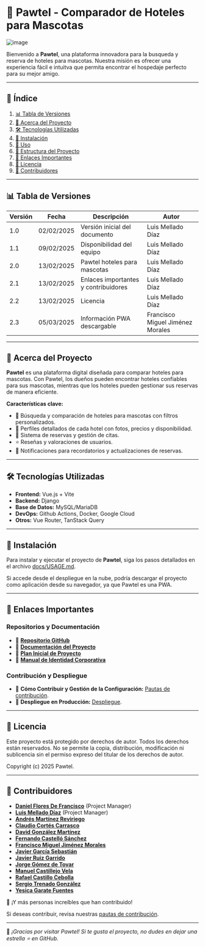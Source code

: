 # 🐾 Pawtel - Comparador de Hoteles para Mascotas

![image](https://github.com/user-attachments/assets/53347f4e-57b2-4758-ad48-b0b9e3f6bb08)

Bienvenido a **Pawtel**, una plataforma innovadora para la busqueda y reserva de hoteles para mascotas. Nuestra misión es ofrecer una experiencia fácil e intuitva que permita encontrar el hospedaje perfecto para su mejor amigo.

---

## 📖 Índice

1. [📊 Tabla de Versiones](#-tabla-de-versiones)
2. [📌 Acerca del Proyecto](#-acerca-del-proyecto)
3. [🛠️ Tecnologías Utilizadas](#️-tecnologías-utilizadas)
4. [🚀 Instalación](#-instalación)
5. [📌 Uso](#-uso)
6. [📂 Estructura del Proyecto](#-estructura-del-proyecto)
7. [🔗 Enlaces Importantes](#-enlaces-importantes)
8. [📜 Licencia](#-licencia)
9. [👥 Contribuidores](#-contribuidores)

---

## 📊 Tabla de Versiones

| Versión | Fecha | Descripción | Autor |
|---------|------------|-------------|--------|
| 1.0 | 02/02/2025 | Versión inicial del documento | Luis Mellado Díaz |
| 1.1 | 09/02/2025 | Disponibilidad del equipo | Luis Mellado Díaz |
| 2.0 | 13/02/2025 | Pawtel hoteles para mascotas | Luis Mellado Díaz |
| 2.1 | 13/02/2025 | Enlaces importantes y contribuidores | Luis Mellado Díaz |
| 2.2 | 13/02/2025 | Licencia | Luis Mellado Díaz |
| 2.3 | 05/03/2025 | Información PWA descargable | Francisco Miguel Jiménez Morales |



---

## 📌 Acerca del Proyecto

**Pawtel** es una plataforma digital diseñada para comparar hoteles para mascotas. Con Pawtel, los dueños pueden encontrar hoteles confiables para sus mascotas, mientras que los hoteles pueden gestionar sus reservas de manera eficiente.

**Características clave:**
- 🏨 Búsqueda y comparación de hoteles para mascotas con filtros personalizados.
- 🐶 Perfiles detallados de cada hotel con fotos, precios y disponibilidad.
- 📝 Sistema de reservas y gestión de citas.
- ⭐ Reseñas y valoraciones de usuarios.
- 🔔 Notificaciones para recordatorios y actualizaciones de reservas.

---

## 🛠️ Tecnologías Utilizadas

- **Frontend:** Vue.js + Vite
- **Backend:** Django
- **Base de Datos:** MySQL/MariaDB
- **DevOps:** Github Actions, Docker, Google Cloud
- **Otros:** Vue Router, TanStack Query

---
## 🚀 Instalación

Para instalar y ejecutar el proyecto de **Pawtel**, siga los pasos detallados en el archivo [docs/USAGE.md](docs/USAGE.md).

Si accede desde el despliegue en la nube, podría descargar el proyecto como aplicación desde su navegador, ya que Pawtel es una PWA.

----


## 🔗 Enlaces Importantes

### Repositorios y Documentación
- 🔹 **[Repositorio GitHub](https://github.com/LuisMelladoDiaz/Pawtel-ComparadorDeHotelesParaMascotas)**
- 🔹 **[Documentación del Proyecto](https://github.com/LuisMelladoDiaz/Pawtel-ComparadorDeHotelesParaMascotas/docs)**
- 🔹 **[Plan Inicial de Proyecto](https://github.com/LuisMelladoDiaz/ISPP/blob/main/docs/Plan_Inicial_de_Proyecto.md)**
- 🔹 **[Manual de Identidad Corporativa](https://github.com/LuisMelladoDiaz/Pawtel-ComparadorDeHotelesParaMascotas/blob/main/docs/borradores/Manual%20de%20identidad%20corporativa%20(paleta%20de%20colores%2C%20tipografia%20y%20logo).pdf)**

### Contribución y Despliegue
- 🔹 **Cómo Contribuir y Gestión de la Configuración:**  [Pautas de contribución](https://github.com/LuisMelladoDiaz/Pawtel-ComparadorDeHotelesParaMascotas/blob/main/docs/CONTRIBUTING.md).
- 🔹 **Despliegue en Producción:** [Despliegue](https:/pawtel.es).

---

## 📜 Licencia

Este proyecto está protegido por derechos de autor. Todos los derechos están reservados. No se permite la copia, distribución, modificación ni sublicencia sin el permiso expreso del titular de los derechos de autor.

Copyright (c) 2025 Pawtel.

---

## 👥 Contribuidores

- **[Daniel Flores De Francisco](https://github.com/DanielFloresDeFrancisco)** (Project Manager)
- **[Luis Mellado Díaz](https://github.com/LuisMelladoDiaz)** (Project Manager)
- **[Andrés Martínez Reviriego](https://github.com/Andresmarevi)**
- **[Claudio Cortés Carrasco](https://github.com/claudiocortescarrasco)**
- **[David González Martínez](https://github.com/davidgonmar)**
- **[Fernando Castelló Sánchez](https://github.com/feerk)**
- **[Francisco Miguel Jiménez Morales](https://github.com/frajimmor2)**
- **[Javier García Sebastián](https://github.com/JaviGarcia1)**
- **[Javier Ruiz Garrido](https://github.com/Javiruizg)**
- **[Jorge Gómez de Tovar](https://github.com/jorgomde)**
- **[Manuel Castillejo Vela](https://github.com/Mancasvel)**
- **[Rafael Castillo Cebolla](https://github.com/rafcasceb)**
- **[Sergio Trenado González](https://github.com/Sergiotg03)**
- **[Yesica Garate Fuentes](https://github.com/yesgarfue)**

🚀 ¡Y más personas increíbles que han contribuido!

Si deseas contribuir, revisa nuestras [pautas de contribución](https://github.com/LuisMelladoDiaz/Pawtel-ComparadorDeHotelesParaMascotas/blob/main/docs/CONTRIBUTING.md).

---


🎉 _¡Gracias por visitar Pawtel! Si te gusta el proyecto, no dudes en dejar una estrella ⭐ en GitHub._

